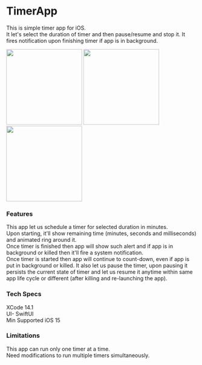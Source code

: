 # TimerApp

This is simple timer app for iOS.  
It let's select the duration of timer and then pause/resume and stop it. It fires notification upon finishing timer if app is in background.

<p align="left">
<img src="https://user-images.githubusercontent.com/14185009/202363161-f304d574-561d-4d9d-8e25-1eba2252337c.png" width="200">
<img src="https://user-images.githubusercontent.com/14185009/202363792-a44996ff-4428-4db6-8de4-513cf056d980.png" width="200">
<img src="https://user-images.githubusercontent.com/14185009/202364474-8a5b0ad1-7931-4c04-97f8-3a0bb3f1b244.png" width="200">
</p>

### Features
This app let us schedule a timer for selected duration in minutes.  
Upon starting, it'll show remaining time (minutes, seconds and milliseconds) and animated ring around it.  
Once timer is finished then app will show such alert and if app is in background or killed then it'll fire a system notification.  
Once timer is started then app will continue to count-down, even if app is put in background or killed.
It also let us pause the timer, upon pausing it persists the current state of timer and let us resume it anytime within same app life cycle or different (after killing and re-launching the app).  

### Tech Specs
XCode 14.1  
UI- SwiftUI  
Min Supported iOS 15

### Limitations
This app can run only one timer at a time.  
Need modifications to run multiple timers simultaneously.
                                                                                                                        
